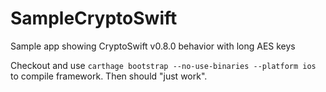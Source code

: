 # SampleCryptoSwift
Sample app showing CryptoSwift v0.8.0 behavior with long AES keys

Checkout and use `carthage bootstrap --no-use-binaries --platform ios` to compile framework. Then should "just work".
